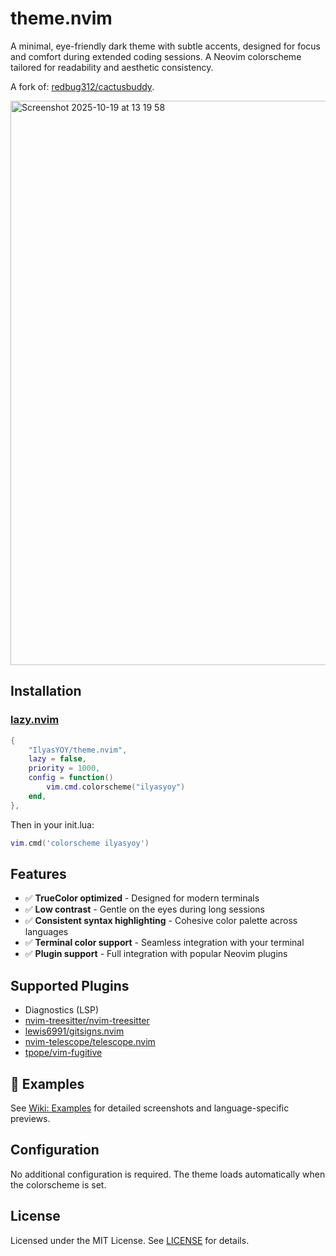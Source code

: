 # theme.nvim

A minimal, eye-friendly dark theme with subtle accents, designed for focus and
comfort during extended coding sessions. A Neovim colorscheme tailored for
readability and aesthetic consistency.

A fork of: [redbug312/cactusbuddy](https://github.com/redbug312/cactusbuddy).

<img width="1384" height="903" alt="Screenshot 2025-10-19 at 13 19 58" src="https://github.com/user-attachments/assets/ba4102ba-e724-4b2c-8b2a-09c8efea97fe" />

## Installation

### [lazy.nvim](https://github.com/folke/lazy.nvim)

```lua
{
    "IlyasYOY/theme.nvim",
    lazy = false,
    priority = 1000,
    config = function()
        vim.cmd.colorscheme("ilyasyoy")
    end,
},
```

Then in your init.lua:

```lua
vim.cmd('colorscheme ilyasyoy')
```

## Features

- ✅ **TrueColor optimized** - Designed for modern terminals
- ✅ **Low contrast** - Gentle on the eyes during long sessions
- ✅ **Consistent syntax highlighting** - Cohesive color palette across
  languages
- ✅ **Terminal color support** - Seamless integration with your terminal
- ✅ **Plugin support** - Full integration with popular Neovim plugins

## Supported Plugins

- Diagnostics (LSP)
- [nvim-treesitter/nvim-treesitter](https://github.com/nvim-treesitter/nvim-treesitter)
- [lewis6991/gitsigns.nvim](https://github.com/lewis6991/gitsigns.nvim)
- [nvim-telescope/telescope.nvim](https://github.com/nvim-telescope/telescope.nvim)
- [tpope/vim-fugitive](https://github.com/tpope/vim-fugitive)

## 🎨 Examples

See [Wiki: Examples](https://github.com/IlyasYOY/theme.nvim/wiki/Example) for
detailed screenshots and language-specific previews.

## Configuration

No additional configuration is required. The theme loads automatically when the
colorscheme is set.

## License

Licensed under the MIT License. See [LICENSE](./LICENSE) for details.
